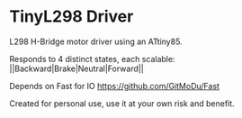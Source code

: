 # TinyL298 Driver

L298 H-Bridge motor driver using an ATtiny85.


Responds to 4 distinct states, each scalable: ||Backward|Brake|Neutral|Forward||


Depends on Fast for IO https://github.com/GitMoDu/Fast



Created for personal use, use it at your own risk and benefit.
